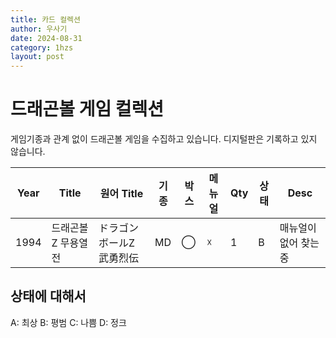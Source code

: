 ```yaml
---
title: 카드 컬렉션
author: 우사기
date: 2024-08-31
category: 1hzs
layout: post
---
```


# 드래곤볼 게임 컬렉션
게임기종과 관계 없이 드래곤볼 게임을 수집하고 있습니다. 
디지털판은 기록하고 있지 않습니다. 


Year|Title|원어 Title|기종|박스|메뉴얼|Qty|상태|Desc
-|-|-|-|-|-|-|-|-
1994|드래곤볼Z 무용열전|ドラゴンボールZ 武勇烈伝|MD|◯|☓|1|B|매뉴얼이 없어 찾는중

## 상태에 대해서
A: 최상
B: 평범
C: 나쁨
D: 정크